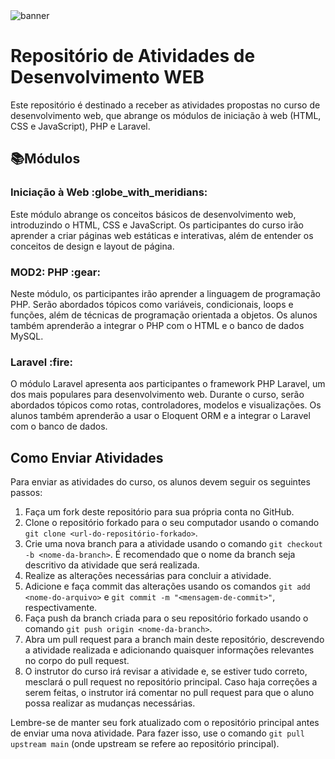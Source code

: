 <img src="https://www.bacancytechnology.com/blog/wp-content/uploads/2023/03/Banner-%E2%80%93-18.png" alt="banner">
	<h1>Repositório de Atividades de Desenvolvimento WEB</h1>
	<p>Este repositório é destinado a receber as atividades propostas no curso de desenvolvimento web, que abrange os módulos de iniciação à web (HTML, CSS e JavaScript), PHP e Laravel.</p>
	<h2>📚Módulos</h2>
	<h3>Iniciação à Web :globe_with_meridians:</h3>
	<p>Este módulo abrange os conceitos básicos de desenvolvimento web, introduzindo o HTML, CSS e JavaScript. Os participantes do curso irão aprender a criar páginas web estáticas e interativas, além de entender os conceitos de design e layout de página.</p>
	<h3>MOD2: PHP :gear:</h3>
	<p>Neste módulo, os participantes irão aprender a linguagem de programação PHP. Serão abordados tópicos como variáveis, condicionais, loops e funções, além de técnicas de programação orientada a objetos. Os alunos também aprenderão a integrar o PHP com o HTML e o banco de dados MySQL.</p>
	<h3>Laravel :fire:</h3>
	<p>O módulo Laravel apresenta aos participantes o framework PHP Laravel, um dos mais populares para desenvolvimento web. Durante o curso, serão abordados tópicos como rotas, controladores, modelos e visualizações. Os alunos também aprenderão a usar o Eloquent ORM e a integrar o Laravel com o banco de dados.</p>
	<h2>Como Enviar Atividades</h2>
<p>Para enviar as atividades do curso, os alunos devem seguir os seguintes passos:</p>
<ol>
  <li>Faça um fork deste repositório para sua própria conta no GitHub.</li>
  <li>Clone o repositório forkado para o seu computador usando o comando <code>git clone &lt;url-do-repositório-forkado&gt;</code>.</li>
  <li>Crie uma nova branch para a atividade usando o comando <code>git checkout -b &lt;nome-da-branch&gt;</code>. É recomendado que o nome da branch seja descritivo da atividade que será realizada.</li>
  <li>Realize as alterações necessárias para concluir a atividade.</li>
  <li>Adicione e faça commit das alterações usando os comandos <code>git add &lt;nome-do-arquivo&gt;</code> e <code>git commit -m "&lt;mensagem-de-commit&gt;"</code>, respectivamente.</li>
  <li>Faça push da branch criada para o seu repositório forkado usando o comando <code>git push origin &lt;nome-da-branch&gt;</code>.</li>
  <li>Abra um pull request para a branch main deste repositório, descrevendo a atividade realizada e adicionando quaisquer informações relevantes no corpo do pull request.</li>
  <li>O instrutor do curso irá revisar a atividade e, se estiver tudo correto, mesclará o pull request no repositório principal. Caso haja correções a serem feitas, o instrutor irá comentar no pull request para que o aluno possa realizar as mudanças necessárias.</li>
</ol>
<p>Lembre-se de manter seu fork atualizado com o repositório principal antes de enviar uma nova atividade. Para fazer isso, use o comando <code>git pull upstream main</code> (onde upstream se refere ao repositório principal).</p>
